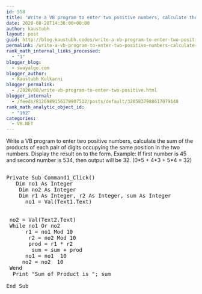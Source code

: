 ```yaml
---
id: 558
title: 'Write a VB program to enter two positive numbers, calculate the sum of the products of             each pair of digits occupying the same position in the two numbers. Display the result on              to the form. Example: If first number is 45 and second number is 534, then output will be 32. (0*5 + 4*3 + 5*4 = 32)'
date: 2020-08-28T14:36:00+00:00
author: kaustubh
layout: post
guid: http://blog.kaustubh.codes/write-a-vb-program-to-enter-two-positive-numbers-calculate-the-sum-of-the-products-of-each-pair-of-digits-occupying-the-same-position-in-the-two-numbers-display-the-result-on/
permalink: /write-a-vb-program-to-enter-two-positive-numbers-calculate-the-sum-of-the-products-of-each-pair-of-digits-occupying-the-same-position-in-the-two-numbers-display-the-result-on/
rank_math_internal_links_processed:
  - "1"
blogger_blog:
  - swayalgo.com
blogger_author:
  - Kaustubh Kulkarni
blogger_permalink:
  - /2020/08/write-vb-program-to-enter-two-positive.html
blogger_internal:
  - /feeds/8126989156179907512/posts/default/3205837988617079148
rank_math_analytic_object_id:
  - "162"
categories:
  - VB.NET
---
```

Write a VB program to enter two positive numbers, calculate the sum of the products of each pair of digits occupying the same position in the two numbers. Display the result on to the form. Example: If first number is 45 and second number is 534, then output will be 32. (0\*5 + 4\*3 + 5*4 = 32) 

<pre><br />Private Sub Command1_Click()<br />	Dim no1 As Integer<br />	Dim no2 As Integer<br />	Dim r1 As Integer, r2 As Integer, sum As Integer<br />		no1 = Val(Text1.Text)<br /><br /><br />	no2 = Val(Text2.Text)<br />	While no1 Or no2<br />		r1 = no1 Mod 10<br />		r2 = no2 Mod 10<br />		prod = r1 * r2<br />		sum = sum + prod<br />		no1 = no1  10<br />		no2 = no2  10<br />	Wend<br />	Print "Sum of Product is "; sum<br />	<br />End Sub<br /> <br /><br /><br /><br /></pre>